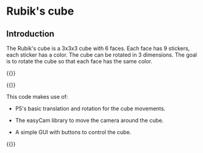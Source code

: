 # Rubik's cube

## Introduction

The Rubik's cube is a 3x3x3 cube with 6 faces. Each face has 9 stickers, each
sticker has a color. The cube can be rotated in 3 dimensions. The goal is to
rotate the cube so that each face has the same color.

{{<p5-iframe sketch="/showcase/sketches/rubik.js" lib1="https://cdn.jsdelivr.net/gh/freshfork/p5.EasyCam@1.2.1/p5.easycam.min.js" width="650" height="530">}}

{{<hint info>}}

This code makes use of:

- P5's basic translation and rotation for the cube movements.

- The easyCam library to move the camera around the cube.

- A simple GUI with buttons to control the cube.

{{</hint>}}

